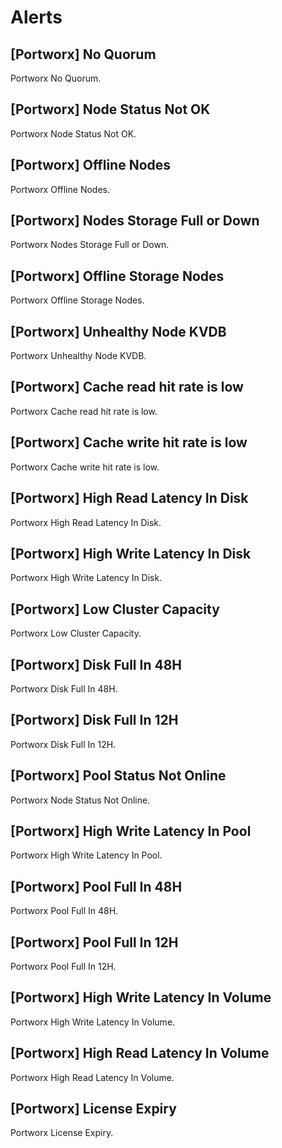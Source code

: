 # Alerts
## [Portworx] No Quorum
Portworx No Quorum.
## [Portworx] Node Status Not OK
Portworx Node Status Not OK.
## [Portworx] Offline Nodes
Portworx Offline Nodes.
## [Portworx] Nodes Storage Full or Down
Portworx Nodes Storage Full or Down.
## [Portworx] Offline Storage Nodes
Portworx Offline Storage Nodes.
## [Portworx] Unhealthy Node KVDB
Portworx Unhealthy Node KVDB.
## [Portworx] Cache read hit rate is low
Portworx Cache read hit rate is low.
## [Portworx] Cache write hit rate is low
Portworx Cache write hit rate is low.
## [Portworx] High Read Latency In Disk
Portworx High Read Latency In Disk.
## [Portworx] High Write Latency In Disk
Portworx High Write Latency In Disk.
## [Portworx] Low Cluster Capacity
Portworx Low Cluster Capacity.
## [Portworx] Disk Full In 48H
Portworx Disk Full In 48H.
## [Portworx] Disk Full In 12H
Portworx Disk Full In 12H.
## [Portworx] Pool Status Not Online
Portworx Node Status Not Online.
## [Portworx] High Write Latency In Pool
Portworx High Write Latency In Pool.
## [Portworx] Pool Full In 48H
Portworx Pool Full In 48H.
## [Portworx] Pool Full In 12H
Portworx Pool Full In 12H.
## [Portworx] High Write Latency In Volume
Portworx High Write Latency In Volume.
## [Portworx] High Read Latency In Volume
Portworx High Read Latency In Volume.
## [Portworx] License Expiry
Portworx License Expiry.